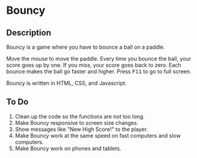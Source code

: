 # Bouncy

## Description

Bouncy is a game where you have to bounce a ball on a paddle.

Move the mouse to move the paddle. Every time you bounce the ball, your score goes up by one. If you miss, your score goes back to zero. Each bounce makes the ball go faster and higher. Press <kbd>F11</kbd> to go to full screen.

Bouncy is written in HTML, CSS, and Javascript.

## To Do

1. Clean up the code so the functions are not too long.
2. Make Bouncy responsive to screen size changes.
3. Show messages like "New High Score!" to the player.
4. Make Bouncy work at the same speed on fast computers and slow computers.
5. Make Bouncy work on phones and tablets.